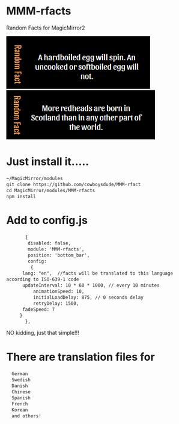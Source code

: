 # MMM-rfacts
Random Facts for MagicMirror2

![](Capture.PNG)  ![](Capture1.PNG)


# Just install it.....

    ~/MagicMirror/modules
    git clone https://github.com/cowboysdude/MMM-rfact
    cd MagicMirror/modules/MMM-rfacts
    npm install
    
#  Add to config.js

           {
	        disabled: false,
            module: 'MMM-rfacts',
            position: 'bottom_bar',
	        config:
	    	 {
		  lang: "en",  //facts will be translated to this language according to ISO-639-1 code 
		  updateInterval: 10 * 60 * 1000, // every 10 minutes
        	  animationSpeed: 10,
        	  initialLoadDelay: 875, // 0 seconds delay
        	  retryDelay: 1500,
		  fadeSpeed: 7
		 }
           },
           
  NO kidding, just that simple!!!

# There are translation files for
      German
	  Swedish
	  Danish
	  Chinese
	  Spanish
	  French
	  Korean
	  and others!  
 
